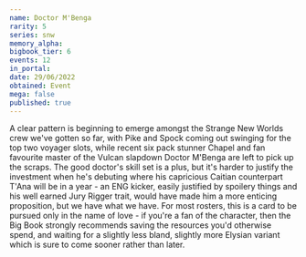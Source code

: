```yaml
---
name: Doctor M'Benga
rarity: 5
series: snw
memory_alpha:
bigbook_tier: 6
events: 12
in_portal:
date: 29/06/2022
obtained: Event
mega: false
published: true
---
```


A clear pattern is beginning to emerge amongst the Strange New Worlds crew we've gotten so far, with Pike and Spock coming out swinging for the top two voyager slots, while recent six pack stunner Chapel and fan favourite master of the Vulcan slapdown Doctor M'Benga are left to pick up the scraps. The good doctor's skill set is a plus, but it's harder to justify the investment when he's debuting where his capricious Caitian counterpart T'Ana will be in a year - an ENG kicker, easily justified by spoilery things and his well earned Jury Rigger trait, would have made him a more enticing proposition, but we have what we have. For most rosters, this is a card to be pursued only in the name of love - if you're a fan of the character, then the Big Book strongly recommends saving the resources you'd otherwise spend, and waiting for a slightly less bland, slightly more Elysian variant which is sure to come sooner rather than later.
